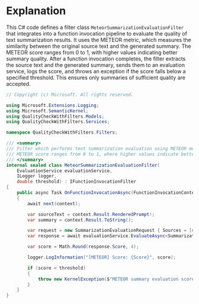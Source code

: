 # Explanation
This C# code defines a filter class `MeteorSummarizationEvaluationFilter` that integrates into a function invocation pipeline to evaluate the quality of text summarization results. It uses the METEOR metric, which measures the similarity between the original source text and the generated summary. The METEOR score ranges from 0 to 1, with higher values indicating better summary quality. After a function invocation completes, the filter extracts the source text and the generated summary, sends them to an evaluation service, logs the score, and throws an exception if the score falls below a specified threshold. This ensures only summaries of sufficient quality are accepted.

```csharp
// Copyright (c) Microsoft. All rights reserved.

using Microsoft.Extensions.Logging;
using Microsoft.SemanticKernel;
using QualityCheckWithFilters.Models;
using QualityCheckWithFilters.Services;

namespace QualityCheckWithFilters.Filters;

/// <summary>
/// Filter which performs text summarization evaluation using METEOR metric: https://huggingface.co/spaces/evaluate-metric/meteor.
/// METEOR score ranges from 0 to 1, where higher values indicate better similarity between original text and generated summary.
/// </summary>
internal sealed class MeteorSummarizationEvaluationFilter(
    EvaluationService evaluationService,
    ILogger logger,
    double threshold) : IFunctionInvocationFilter
{
    public async Task OnFunctionInvocationAsync(FunctionInvocationContext context, Func<FunctionInvocationContext, Task> next)
    {
        await next(context);

        var sourceText = context.Result.RenderedPrompt!;
        var summary = context.Result.ToString();

        var request = new SummarizationEvaluationRequest { Sources = [sourceText], Summaries = [summary] };
        var response = await evaluationService.EvaluateAsync<SummarizationEvaluationRequest, MeteorSummarizationEvaluationResponse>(request);

        var score = Math.Round(response.Score, 4);

        logger.LogInformation("[METEOR] Score: {Score}", score);

        if (score < threshold)
        {
            throw new KernelException($"METEOR summary evaluation score ({score}) is lower than threshold ({threshold})");
        }
    }
}
```